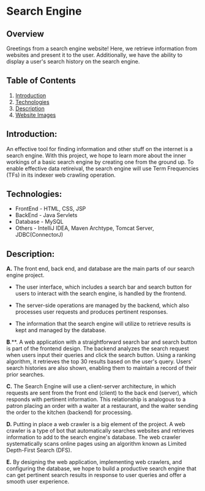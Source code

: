 # Search Engine

## Overview

Greetings from a search engine website! Here, we retrieve information from websites and present it to the user. Additionally, we have the ability to display a user's search history on the search engine.

## Table of Contents

1. [Introduction](#introduction "Introduction")
2. [Technologies](#technologies "Technologies")
3. [Description](#description "Description")
4. [Website Images](#website-images)


## Introduction:

An effective tool for finding information and other stuff on the internet is a search engine. With this project, we hope to learn more about the inner workings of a basic search engine by creating one from the ground up. To enable effective data retireival, the search engine will use Term Frequencies (TFs) in its indexer web crawling operation.

## Technologies:

* FrontEnd - HTML, CSS, JSP
* BackEnd - Java Servlets
* Database - MySQL
* Others - IntelliJ IDEA, Maven Archtype, Tomcat Server, JDBC(ConnectorJ)

## Description:

**A.** The front end, back end, and database are the main parts of our search engine project.

   * The user interface, which includes a search bar and search button for users to interact with the search engine, is handled by the frontend.

   * The server-side operations are managed by the backend, which also processes user requests and produces pertinent responses.

   * The information that the search engine will utilize to retrieve results is kept and managed by the database.

**B**.**. A web application with a straightforward search bar and search button is part of the frontend design. The backend analyzes the search request when users input their queries and click the search button. Using a ranking algorithm, it retrieves the top 30 results based on the user's query. Users' search histories are also shown, enabling them to maintain a record of their prior searches.

**C.** The Search Engine will use a client-server architecture, in which requests are sent from the front end (client) to the back end (server), which responds with pertinent information. This relationship is analogous to a patron placing an order with a waiter at a restaurant, and the waiter sending the order to the kitchen (backend) for processing.

**D.** Putting in place a web crawler is a big element of the project. A web crawler is a type of bot that automatically searches websites and retrieves information to add to the search engine's database. The web crawler systematically scans online pages using an algorithm known as Limited Depth-First Search (DFS).

**E.** By designing the web application, implementing web crawlers, and configuring the database, we hope to build a productive search engine that can get pertinent search results in response to user queries and offer a smooth user experience.




